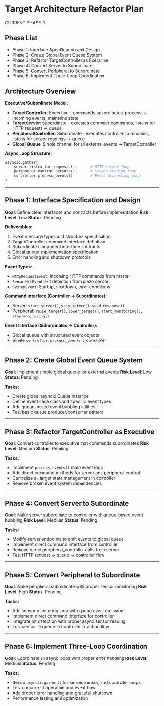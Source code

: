 # Target Architecture Refactor Plan
CURRENT PHASE: 1

## Phase List
- Phase 1: Interface Specification and Design
- Phase 2: Create Global Event Queue System
- Phase 3: Refactor TargetController as Executive
- Phase 4: Convert Server to Subordinate
- Phase 5: Convert Peripheral to Subordinate
- Phase 6: Implement Three-Loop Coordination

## Architecture Overview

**Executive/Subordinate Model:**
- **TargetController**: Executive - commands subordinates, processes incoming events, maintains state
- **TargetServer**: Subordinate - executes controller commands, listens for HTTP requests → queue
- **PeripheralController**: Subordinate - executes controller commands, listens for sensor readings → queue
- **Global Queue**: Single channel for all external events → TargetController

**Async Loop Structure:**
```python
asyncio.gather(
    server.listen_for_requests(),      # HTTP server loop
    peripheral.monitor_sensors(),      # Sensor reading loop  
    controller.process_events()        # Event processing loop
)
```

---

## Phase 1: Interface Specification and Design

**Goal**: Define clear interfaces and contracts before implementation
**Risk Level**: Low
**Status**: Pending

**Deliverables:**
1. Event message types and structure specification
2. TargetController command interface definition
3. Subordinate component interface contracts
4. Global queue implementation specification
5. Error handling and shutdown protocols

**Event Types:**
- `HttpRequestEvent`: Incoming HTTP commands from master
- `SensorHitEvent`: Hit detection from piezo sensor
- `SystemEvent`: Startup, shutdown, error conditions

**Command Interface (Controller → Subordinates):**
- Server: `start_server()`, `stop_server()`, `send_response()`
- Peripheral: `raise_target()`, `lower_target()`, `start_monitoring()`, `stop_monitoring()`

**Event Interface (Subordinates → Controller):**
- Global queue with structured event objects
- Single `controller.process_events()` consumer

---

## Phase 2: Create Global Event Queue System

**Goal**: Implement simple global queue for external events
**Risk Level**: Low
**Status**: Pending

**Tasks:**
- Create global asyncio.Queue instance
- Define event base class and specific event types
- Add queue-based event bubbling utilities
- Test basic queue producer/consumer pattern

---

## Phase 3: Refactor TargetController as Executive

**Goal**: Convert controller to executive that commands subordinates
**Risk Level**: Medium
**Status**: Pending

**Tasks:**
- Implement `process_events()` main event loop
- Add direct command methods for server and peripheral control
- Centralize all target state management in controller
- Remove broken event system dependencies

---

## Phase 4: Convert Server to Subordinate

**Goal**: Make server subordinate to controller with queue-based event bubbling
**Risk Level**: Medium
**Status**: Pending

**Tasks:**
- Modify server endpoints to emit events to global queue
- Implement direct command interface from controller
- Remove direct peripheral_controller calls from server
- Test HTTP request → queue → controller flow

---

## Phase 5: Convert Peripheral to Subordinate

**Goal**: Make peripheral subordinate with proper sensor monitoring
**Risk Level**: High
**Status**: Pending

**Tasks:**
- Add sensor monitoring loop with queue event emission
- Implement direct command interface for controller
- Integrate hit detection with proper async sensor reading
- Test sensor → queue → controller → action flow

---

## Phase 6: Implement Three-Loop Coordination

**Goal**: Coordinate all async loops with proper error handling
**Risk Level**: Medium
**Status**: Pending

**Tasks:**
- Set up `asyncio.gather()` for server, sensor, and controller loops
- Test concurrent operation and event flow
- Add proper error handling and graceful shutdown
- Performance testing and optimization